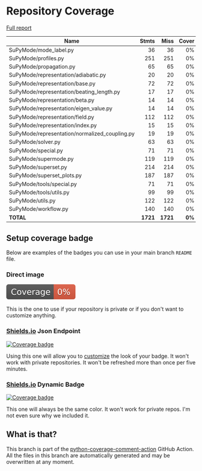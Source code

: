 # Repository Coverage

[Full report](https://htmlpreview.github.io/?https://github.com/MartinPdeS/SuPyMode/blob/python-coverage-comment-action-data/htmlcov/index.html)

| Name                                            |    Stmts |     Miss |  Cover |   Missing |
|------------------------------------------------ | -------: | -------: | -----: | --------: |
| SuPyMode/mode\_label.py                         |       36 |       36 |     0% |     4-126 |
| SuPyMode/profiles.py                            |      251 |      251 |     0% |     4-816 |
| SuPyMode/propagation.py                         |       65 |       65 |     0% |     4-141 |
| SuPyMode/representation/adiabatic.py            |       20 |       20 |     0% |      4-65 |
| SuPyMode/representation/base.py                 |       72 |       72 |     0% |     4-149 |
| SuPyMode/representation/beating\_length.py      |       17 |       17 |     0% |      4-57 |
| SuPyMode/representation/beta.py                 |       14 |       14 |     0% |      4-40 |
| SuPyMode/representation/eigen\_value.py         |       14 |       14 |     0% |      4-37 |
| SuPyMode/representation/field.py                |      112 |      112 |     0% |     4-321 |
| SuPyMode/representation/index.py                |       15 |       15 |     0% |      4-38 |
| SuPyMode/representation/normalized\_coupling.py |       19 |       19 |     0% |      4-54 |
| SuPyMode/solver.py                              |       63 |       63 |     0% |     5-222 |
| SuPyMode/special.py                             |       71 |       71 |     0% |     4-158 |
| SuPyMode/supermode.py                           |      119 |      119 |     0% |     5-270 |
| SuPyMode/superset.py                            |      214 |      214 |     0% |     5-590 |
| SuPyMode/superset\_plots.py                     |      187 |      187 |     0% |     5-418 |
| SuPyMode/tools/special.py                       |       71 |       71 |     0% |     4-158 |
| SuPyMode/tools/utils.py                         |       99 |       99 |     0% |     4-253 |
| SuPyMode/utils.py                               |      122 |      122 |     0% |     4-292 |
| SuPyMode/workflow.py                            |      140 |      140 |     0% |     4-397 |
|                                       **TOTAL** | **1721** | **1721** | **0%** |           |


## Setup coverage badge

Below are examples of the badges you can use in your main branch `README` file.

### Direct image

[![Coverage badge](https://raw.githubusercontent.com/MartinPdeS/SuPyMode/python-coverage-comment-action-data/badge.svg)](https://htmlpreview.github.io/?https://github.com/MartinPdeS/SuPyMode/blob/python-coverage-comment-action-data/htmlcov/index.html)

This is the one to use if your repository is private or if you don't want to customize anything.

### [Shields.io](https://shields.io) Json Endpoint

[![Coverage badge](https://img.shields.io/endpoint?url=https://raw.githubusercontent.com/MartinPdeS/SuPyMode/python-coverage-comment-action-data/endpoint.json)](https://htmlpreview.github.io/?https://github.com/MartinPdeS/SuPyMode/blob/python-coverage-comment-action-data/htmlcov/index.html)

Using this one will allow you to [customize](https://shields.io/endpoint) the look of your badge.
It won't work with private repositories. It won't be refreshed more than once per five minutes.

### [Shields.io](https://shields.io) Dynamic Badge

[![Coverage badge](https://img.shields.io/badge/dynamic/json?color=brightgreen&label=coverage&query=%24.message&url=https%3A%2F%2Fraw.githubusercontent.com%2FMartinPdeS%2FSuPyMode%2Fpython-coverage-comment-action-data%2Fendpoint.json)](https://htmlpreview.github.io/?https://github.com/MartinPdeS/SuPyMode/blob/python-coverage-comment-action-data/htmlcov/index.html)

This one will always be the same color. It won't work for private repos. I'm not even sure why we included it.

## What is that?

This branch is part of the
[python-coverage-comment-action](https://github.com/marketplace/actions/python-coverage-comment)
GitHub Action. All the files in this branch are automatically generated and may be
overwritten at any moment.